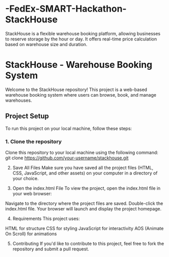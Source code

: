 # -FedEx-SMART-Hackathon-StackHouse
StackHouse is a flexible warehouse booking platform, allowing businesses to reserve storage by the hour or day. It offers real-time price calculation based on warehouse size and duration.
# StackHouse - Warehouse Booking System

Welcome to the StackHouse repository! This project is a web-based warehouse booking system where users can browse, book, and manage warehouses.

## Project Setup

To run this project on your local machine, follow these steps:

### 1. Clone the repository
Clone this repository to your local machine using the following command:
git clone https://github.com/your-username/stackhouse.git

2. Save All Files
Make sure you have saved all the project files (HTML, CSS, JavaScript, and other assets) on your computer in a directory of your choice.

3. Open the index.html File
To view the project, open the index.html file in your web browser:

Navigate to the directory where the project files are saved.
Double-click the index.html file.
Your browser will launch and display the project homepage.

4. Requirements
This project uses:

HTML for structure
CSS for styling
JavaScript for interactivity
AOS (Animate On Scroll) for animations

5. Contributing
If you'd like to contribute to this project, feel free to fork the repository and submit a pull request.


